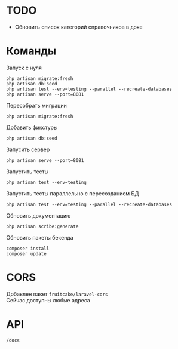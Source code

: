 # TODO
- Обновить список категорий справочников в доке

# Команды

Запуск с нуля
```
php artisan migrate:fresh
php artisan db:seed
php artisan test --env=testing --parallel --recreate-databases
php artisan serve --port=8081
```

Пересобрать миграции
```
php artisan migrate:fresh
```
Добавить фикстуры
```
php artisan db:seed
```
Запусить сервер
```
php artisan serve --port=8081
```
Запустить тесты
```
php artisan test --env=testing
```
Запустить тесты параллельно с пересозданием БД
```
php artisan test --env=testing --parallel --recreate-databases
```
Обновить документацию
```
php artisan scribe:generate
```
Обновить пакеты бекенда
```
composer install
composer update
```

# CORS

Добавлен пакет ```fruitcake/laravel-cors```
<br>
Сейчас доступны любые адреса 

# API

```/docs```
